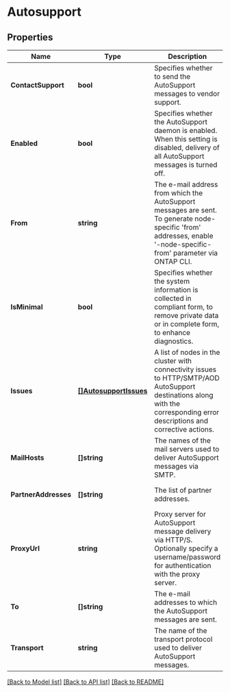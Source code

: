 # Autosupport

## Properties
Name | Type | Description | Notes
------------ | ------------- | ------------- | -------------
**ContactSupport** | **bool** | Specifies whether to send the AutoSupport messages to vendor support. | [optional] [default to null]
**Enabled** | **bool** | Specifies whether the AutoSupport daemon is enabled.  When this setting is disabled, delivery of all AutoSupport messages is turned off. | [optional] [default to null]
**From** | **string** | The e-mail address from which the AutoSupport messages are sent. To generate node-specific &#39;from&#39; addresses, enable &#39;-node-specific-from&#39; parameter via ONTAP CLI. | [optional] [default to null]
**IsMinimal** | **bool** | Specifies whether the system information is collected in compliant form, to remove private data or in complete form, to enhance diagnostics. | [optional] [default to null]
**Issues** | [**[]AutosupportIssues**](autosupport_issues.md) | A list of nodes in the cluster with connectivity issues to HTTP/SMTP/AOD AutoSupport destinations along with the corresponding error descriptions and corrective actions. | [optional] [default to null]
**MailHosts** | **[]string** | The names of the mail servers used to deliver AutoSupport messages via SMTP. | [optional] [default to null]
**PartnerAddresses** | **[]string** | The list of partner addresses. | [optional] [default to null]
**ProxyUrl** | **string** | Proxy server for AutoSupport message delivery via HTTP/S. Optionally specify a username/password for authentication with the proxy server. | [optional] [default to null]
**To** | **[]string** | The e-mail addresses to which the AutoSupport messages are sent. | [optional] [default to null]
**Transport** | **string** | The name of the transport protocol used to deliver AutoSupport messages. | [optional] [default to null]

[[Back to Model list]](../README.md#documentation-for-models) [[Back to API list]](../README.md#documentation-for-api-endpoints) [[Back to README]](../README.md)


